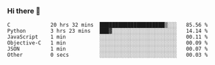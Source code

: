 ### Hi there 👋

<!--START_SECTION:waka-->

```text
C             20 hrs 32 mins  █████████████████████▒░░░   85.56 %
Python        3 hrs 23 mins   ███▓░░░░░░░░░░░░░░░░░░░░░   14.14 %
JavaScript    1 min           ░░░░░░░░░░░░░░░░░░░░░░░░░   00.11 %
Objective-C   1 min           ░░░░░░░░░░░░░░░░░░░░░░░░░   00.09 %
JSON          1 min           ░░░░░░░░░░░░░░░░░░░░░░░░░   00.07 %
Other         0 secs          ░░░░░░░░░░░░░░░░░░░░░░░░░   00.03 %
```

<!--END_SECTION:waka-->
<!--
**Boombag0607/Boombag0607** is a ✨ _special_ ✨ repository because its `README.md` (this file) appears on your GitHub profile.

Here are some ideas to get you started:

- 🔭 I’m currently working on ...
- 🌱 I’m currently learning ...
- 👯 I’m looking to collaborate on ...
- 🤔 I’m looking for help with ...
- 💬 Ask me about ...
- 📫 How to reach me: ...
- 😄 Pronouns: ...
- ⚡ Fun fact: ...
-->
